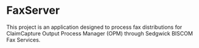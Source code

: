 ﻿# FaxServer 

This project is an application designed to process fax distributions for ClaimCapture Output Process Manager (OPM) through Sedgwick BISCOM Fax Services.

